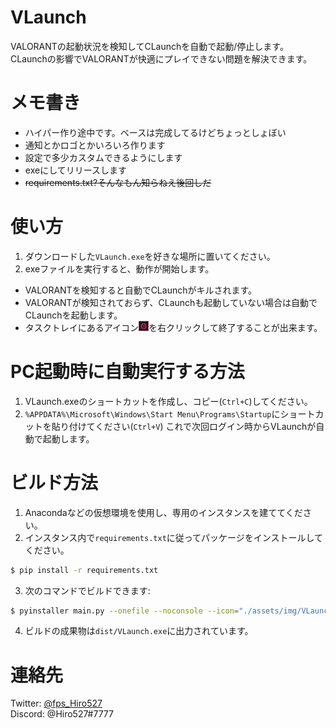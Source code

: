 # VLaunch
VALORANTの起動状況を検知してCLaunchを自動で起動/停止します。
CLaunchの影響でVALORANTが快適にプレイできない問題を解決できます。

# メモ書き
- ハイパー作り途中です。ベースは完成してるけどちょっとしょぼい
- 通知とかロゴとかいろいろ作ります
- 設定で多少カスタムできるようにします
- exeにしてリリースします
- ~~requirements.txt?そんなもん知らねえ後回しだ~~

# 使い方
1. ダウンロードした`VLaunch.exe`を好きな場所に置いてください。
2. exeファイルを実行すると、動作が開始します。

- VALORANTを検知すると自動でCLaunchがキルされます。
- VALORANTが検知されておらず、CLaunchも起動していない場合は自動でCLaunchを起動します。
- タスクトレイにあるアイコン<img src="./assets/img/VLaunch.svg" width="16px">を右クリックして終了することが出来ます。

# PC起動時に自動実行する方法
1. VLaunch.exeのショートカットを作成し、コピー(`Ctrl+C`)してください。
2. `%APPDATA%\Microsoft\Windows\Start Menu\Programs\Startup`にショートカットを貼り付けてください(`Ctrl+V`)
これで次回ログイン時からVLaunchが自動で起動します。

# ビルド方法
1. Anacondaなどの仮想環境を使用し、専用のインスタンスを建ててください。
2. インスタンス内で`requirements.txt`に従ってパッケージをインストールしてください。
```bash
$ pip install -r requirements.txt
```
3. 次のコマンドでビルドできます:
```bash
$ pyinstaller main.py --onefile --noconsole --icon="./assets/img/VLaunch.ico" --name VLaunch.exe --add-data="assets;assets"
```
4. ビルドの成果物は`dist/VLaunch.exe`に出力されています。
# 連絡先
Twitter: [@fps_Hiro527](https://twitter.com/fps_Hiro527)<br>
Discord: @Hiro527#7777